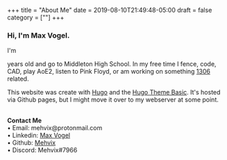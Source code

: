 +++
title = "About Me"
date = 2019-08-10T21:49:48-05:00
draft = false
category =  [""]
+++

### Hi, I'm Max Vogel.
I'm
<script>
var today = new Date();
var date_to_reply = new Date(1027728000000);
var timeinmilisec = date_to_reply.getTime() - today.getTime();
document.write(-Math.ceil(timeinmilisec / (31556952000.0004)));
</script>
years old and go to Middleton High School. In my free time I fence, code, CAD, play AoE2, listen to Pink Floyd, or am working on something [1306](https://www.team1306.com) related.


This website was create with [Hugo](https://gohugo.io/) and the [Hugo Theme Basic](https://github.com/siegerts/hugo-theme-basic). It's hosted via Github pages, but I might move it over to my webserver at some point.


<br>**Contact Me**<br>
• Email:		&#109;&#101;&#104;&#118;&#105;&#120;&#064;&#112;&#114;&#111;&#116;&#111;&#110;&#109;&#097;&#105;&#108;&#046;&#099;&#111;&#109;<br>
• Linkedin:		[Max Vogel](https://www.linkedin.com/in/maxlvogel/)<br>
• Github:		[Mehvix](https://github.com/mehvix)<br>
• Discord:		Mehvix#7966